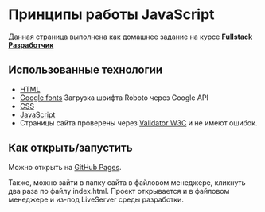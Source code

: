 # Принципы работы JavaScript

Данная страница выполнена как домашнее задание на курсе **[Fullstack Разработчик](https://new.skillfactory.ru/web-developer-fullstack")**

## Использованные технологии

- [HTML](https://www.w3.org/TR/2021/SPSD-html52-20210128/)
- [Google fonts](https://fonts.google.com/specimen/Roboto) Загрузка шрифта Roboto через Google API
- [CSS](https://developer.mozilla.org/ru/docs/Learn/Getting_started_with_the_web/CSS_basics) 
- [JavaScript](https://262.ecma-international.org)
- Страницы сайта проверены через <a href="https://validator.w3.org/#validate_by_upload" target="_blank">Validator W3C</a> и не имеют ошибок.


## Как открыть/запустить

Можно открыть на [GitHub Pages](https://ekaterina-35.github.io/Task_4/Task_4/index.html).

Также, можно зайти в папку сайта в файловом менеджере, кликнуть два раза по файлу index.html. Проект открывается и в файловом менеджере и из-под LiveServer среды разработки.